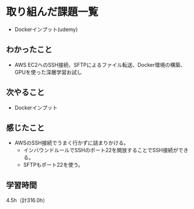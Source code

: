 # 取り組んだ課題一覧
- Dockerインプット(udemy)

## わかったこと
- AWS EC2へのSSH接続、SFTPによるファイル転送、Docker環境の構築、GPUを使った深層学習お試し

## 次やること
- Dockerインプット

## 感じたこと
- AWSのSSH接続でうまく行かずに詰まりかける。
  - インバウンドルールでSSHのポート22を開放することでSSH接続ができる。
  - SFTPもポート22を使う。
  
## 学習時間　
4.5h（計316.0h）
